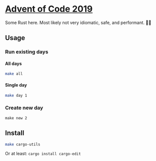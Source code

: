 # [Advent of Code 2019](https://adventofcode.com/2019)

Some Rust here.
Most likely not very idiomatic, safe, and performant.
🤷‍♂

## Usage

### Run existing days

#### All days

```sh
make all
```

#### Single day

```sh
make day 1
```

### Create new day

```
make new 2
```

## Install

```sh
make cargo-utils
```

Or at least: `cargo install cargo-edit`
